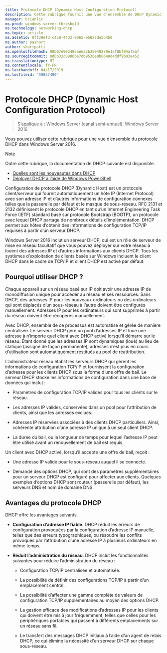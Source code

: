 ```yaml
---
title: Protocole DHCP (Dynamic Host Configuration Protocol)
description: Cette rubrique fournit une vue d’ensemble de DHCP Dynamic Host Configuration Protocol () dans Windows Server 2016.
manager: brianlic
ms.prod: windows-server-threshold
ms.technology: networking-dhcp
ms.topic: article
ms.assetid: 0ff29ef3-c458-4432-9065-e50a7de5b4b9
ms.author: pashort
author: shortpatti
ms.openlocfilehash: 08b07e902486ae633b30949270e15f8bf94afaaf
ms.sourcegitcommit: 0d0b32c8986ba7db9536e0b8648d4ddf9b03e452
ms.translationtype: MT
ms.contentlocale: fr-FR
ms.lasthandoff: 04/17/2019
ms.locfileid: "59857490"
---
```

# <a name="dynamic-host-configuration-protocol-dhcp"></a>Protocole DHCP (Dynamic Host Configuration Protocol)

>S’applique à : Windows Server (canal semi-annuel), Windows Server 2016

Vous pouvez utiliser cette rubrique pour une vue d’ensemble du protocole DHCP dans Windows Server 2016.

>[!NOTE]
>Outre cette rubrique, la documentation de DHCP suivante est disponible.
>
>- [Quelles sont les nouveautés dans DHCP](What-s-New-in-DHCP.md)
>- [Déployer DHCP à l’aide de Windows PowerShell](dhcp-deploy-wps.md)

Configuration de protocole DHCP (Dynamic Host) est un protocole client/serveur qui fournit automatiquement un hôte IP (Internet Protocol) avec son adresse IP et d’autres informations de configuration connexes telles que la passerelle par défaut et le masque de sous-réseau. RFC 2131 et 2132 définissent le protocole DHCP en tant qu’un Internet Engineering Task Force (IETF) standard basé sur protocole Bootstrap (BOOTP), un protocole avec lequel DHCP partage de nombreux détails d’implémentation. DHCP permet aux hôtes d’obtenir des informations de configuration TCP/IP requises à partir d’un serveur DHCP.

Windows Server 2016 inclut un serveur DHCP, qui est un rôle de serveur de mise en réseau facultatif que vous pouvez déployer sur votre réseau à louent des adresses IP et d’autres informations aux clients DHCP. Tous les systèmes d’exploitation de clients basés sur Windows incluent le client DHCP dans le cadre de TCP/IP et client DHCP est activé par défaut.

## <a name="why-use-dhcp"></a>Pourquoi utiliser DHCP ?

Chaque appareil sur un réseau basé sur IP doit avoir une adresse IP de monodiffusion unique pour accéder au réseau et ses ressources. Sans DHCP, des adresses IP pour les nouveaux ordinateurs ou des ordinateurs qui sont déplacés d’un sous-réseau à l’autre doivent être configurés manuellement. Adresses IP pour les ordinateurs qui sont supprimés à partir du réseau doivent être récupérés manuellement.

Avec DHCP, ensemble de ce processus est automatisé et gérée de manière centralisée. Le serveur DHCP gère un pool d’adresses IP et loue une adresse à n’importe quel client avec DHCP activé lorsqu’il démarre sur le réseau. Étant donné que les adresses IP sont dynamiques (loué) au lieu de statique (assigné de façon permanente), adresses n’est plus en cours d’utilisation sont automatiquement restitués au pool de réattribution.

L’administrateur réseau établit les serveurs DHCP qui gèrent les informations de configuration TCP/IP et fournissent la configuration d’adresse pour les clients DHCP sous la forme d’une offre de bail. Le serveur DHCP stocke les informations de configuration dans une base de données qui inclut :

- Paramètres de configuration TCP/IP valides pour tous les clients sur le réseau.

- Les adresses IP valides, conservées dans un pool pour l’attribution de clients, ainsi que les adresses exclues.

- Adresses IP réservées associées à des clients DHCP particuliers. Ainsi, cohérente attribution d’une adresse IP unique à un seul client DHCP.

- La durée du bail, ou la longueur de temps pour lequel l’adresse IP peut être utilisé avant un renouvellement de bail est requis.

Un client avec DHCP activé, lorsqu’il accepte une offre de bail, reçoit :

- Une adresse IP valide pour le sous-réseau auquel il se connecte.  
  
- Demandé des options DHCP, qui sont des paramètres supplémentaires pour un serveur DHCP est configuré pour affecter aux clients. Quelques exemples d’options DHCP sont routeur (passerelle par défaut), les serveurs DNS et nom de domaine DNS.

## <a name="benefits-of-dhcp"></a>Avantages du protocole DHCP

DHCP offre les avantages suivants.

- **Configuration d’adresse IP fiable**. DHCP réduit les erreurs de configuration provoquées par la configuration d’adresse IP manuelle, telles que des erreurs typographiques, ou résoudre les conflits provoqués par l’attribution d’une adresse IP à plusieurs ordinateurs en même temps.

- **Réduit l’administration du réseau**. DHCP inclut les fonctionnalités suivantes pour réduire l’administration du réseau :

    - Configuration TCP/IP centralisée et automatisée.

    - La possibilité de définir des configurations TCP/IP à partir d’un emplacement central.

    - La possibilité d’affecter une gamme complète de valeurs de configuration TCP/IP supplémentaires au moyen des options DHCP.

    - La gestion efficace des modifications d’adresses IP pour les clients qui doivent être mis à jour fréquemment, telles que celles pour les périphériques portables qui passent à différents emplacements sur un réseau sans fil.

    - Le transfert des messages DHCP initiaux à l’aide d’un agent de relais DHCP, ce qui élimine la nécessité d’un serveur DHCP sur chaque sous-réseau.

